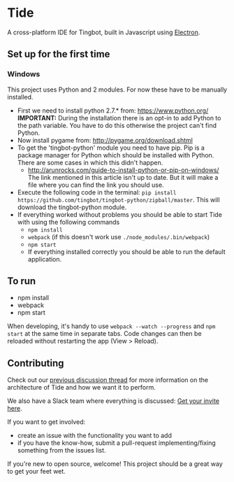 # Tide

A cross-platform IDE for Tingbot, built in Javascript using [Electron](https://github.com/atom/electron).

## Set up for the first time

### Windows
This project uses Python and 2 modules. For now these have to be manually installed.  
* First we need to install python 2.7.* from: https://www.python.org/  
**IMPORTANT:** During the installation there is an opt-in to add Python to the path variable. You have to do this otherwise the project can't find Python.  
* Now install pygame from: http://pygame.org/download.shtml  
* To get the 'tingbot-python' module you need to have pip. Pip is a package manager for Python which should be installed with Python. There are some cases in which this didn't happen.
    * http://arunrocks.com/guide-to-install-python-or-pip-on-windows/  
    The link mentioned in this article isn't up to date. But it will make a file where you can find the link you should use.  
* Execute the following code in the terminal: ``pip install https://github.com/tingbot/tingbot-python/zipball/master``. This will download the tingbot-python module.
* If everything worked without problems you should be able to start Tide with using the following commands
    * ``npm install``
    * ``webpack`` (if this doesn't work use ``./node_modules/.bin/webpack``)
    * ``npm start``
    * If everything installed correctly you should be able to run the default application.

## To run

* npm install
* webpack
* npm start

When developing, it's handy to use `webpack --watch --progress` and `npm start` at the same time in separate tabs. Code changes can then be reloaded without restarting the app (View > Reload).

## Contributing

Check out our [previous discussion thread](https://github.com/tingbot/tide/issues/4) for more information on the architecture of Tide and how we want it to perform.

We also have a Slack team where everything is discussed: [Get your invite here](http://slack.tingbot.com/).

If you want to get involved:

- create an issue with the functionality you want to add
- if you have the know-how, submit a pull-request implementing/fixing something from the issues list.

If you're new to open source, welcome! This project should be a great way to get your feet wet.
